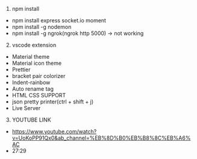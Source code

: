 1. npm install
- npm install express socket.io moment
- npm install -g nodemon
- npm install -g ngrok(ngrok http 5000) -> not working

2. vscode extension
- Material theme
- Material icon theme
- Prettier
- bracket pair colorizer
- Indent-rainbow
- Auto rename tag
- HTML CSS SUPPORT
- json pretty printer(ctrl + shift + j)
- Live Server

3. YOUTUBE LINK
- https://www.youtube.com/watch?v=UoKoPP91Qx0&ab_channel=%EB%8D%B0%EB%B8%8C%EB%A6%AC
- 27:29